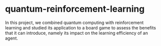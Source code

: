# quantum-reinforcement-learning
In this project, we combined quantum computing with reinforcement learning and studied its application to a board game to assess the benefits that it can introduce, namely its impact on the learning efficiency of an agent.
